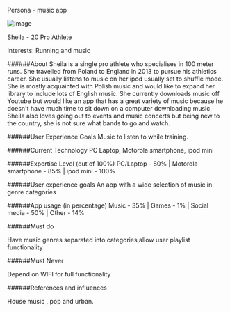 Persona - music app

![image](https://cbsboston.files.wordpress.com/2014/07/lindsey_vonn.jpg?w=464&h=682)

Sheila - 20
Pro Athlete

Interests: Running and music



######About
Sheila is a single pro athlete who specialises in 100 meter runs. She travelled from Poland to England in 2013 to pursue his athletics career. She usually listens to music on her ipod usually set to shuffle mode. She is mostly acquainted with Polish music and would like to expand her library to include lots of English music. She currently downloads music off Youtube but would like an app that has a great variety of music because he doesn't have much time to sit down on a computer downloading music. Sheila also loves going out to events and music concerts but being new to the country, she is not sure what bands to go and watch.

######User Experience Goals
Music to listen to while training.

######Current Technology
PC Laptop, Motorola smartphone, ipod mini

######Expertise Level (out of 100%)
PC/Laptop - 80% |
Motorola smartphone - 85% |
ipod mini - 100%

######User experience goals
An app with a wide selection of music in genre categories

######App usage (in percentage)
Music - 35% |
Games - 1% |
Social media - 50% |
Other - 14%

######Must do

Have music genres separated into categories,allow user playlist functionality

######Must Never

Depend on WIFI for full functionality

######References and influences 

House music , pop and urban.

